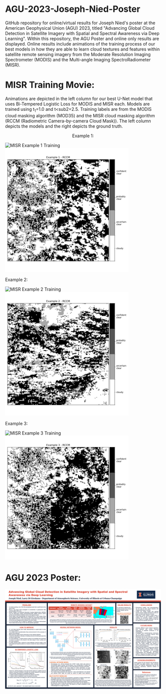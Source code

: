 # AGU-2023-Joseph-Nied-Poster
GitHub repository for online/virtual results for Joseph Nied's poster at the American Geophysical Union (AGU) 2023, titled "Advancing Global Cloud Detection in Satellite Imagery with Spatial and Spectral Awareness via Deep Learning". Within this repository, the AGU Poster and online only results are displayed. Online results include animations of the training process of our best models in how they are able to learn cloud textures and features within satellite remote sensing imagery from the Moderate Resolution Imaging Spectrometer (MODIS) and the Multi-angle Imaging SpectroRadiometer (MISR).

# MISR Training Movie:
Animations are depicted in the left column for our best U-Net model that uses Bi-Tempered Logistic Loss for MODIS and MISR each. Models are trained using t<sub>1</sub>=1.0 and t<sub2</sub>=2.5. Training labels are from the MODIS cloud masking algorithm (MOD35) and the MISR cloud masking algorithm (RCCM (Radiometric Camera-by-camera Cloud Mask)). The left column depicts the models and the right depicts the ground truth.

<p align="center">
Example 1:  

<img src="https://github.com/jdn8608/AGU-2023-Joseph-Nied-Poster/blob/main/MISR/MISR-Example-1.gif" alt="MISR Example 1 Training" width="400" height="400" loop=1><img src="https://github.com/jdn8608/AGU-2023-Joseph-Nied-Poster/blob/main/MISR/Example-1-RCCM.png" alt="MISR Example 1 RCCM" width="400" height="400">  

Example 2:  

<img src="https://github.com/jdn8608/AGU-2023-Joseph-Nied-Poster/blob/main/MISR/MISR-Example-2.gif" alt="MISR Example 2 Training" width="400" height="400" loop=1><img src="https://github.com/jdn8608/AGU-2023-Joseph-Nied-Poster/blob/main/MISR/Example-2-RCCM.png" alt="MISR Example 2 RCCM" width="400" height="400">  

Example 3:  

<img src="https://github.com/jdn8608/AGU-2023-Joseph-Nied-Poster/blob/main/MISR/MISR-Example-3.gif" alt="MISR Example 3 Training" width="400" height="400" loop=1><img src="https://github.com/jdn8608/AGU-2023-Joseph-Nied-Poster/blob/main/MISR/Example-3-RCCM.png" alt="MISR Example 3 RCCM" width="400" height="400">  
</p>

# AGU 2023 Poster:

<img src="https://github.com/jdn8608/AGU-2023-Joseph-Nied-Poster/blob/main/POSTER/Joseph_Nied-AGU%2BMISR-2023.png" alt="AGU 2023 Poster - Joseph Nied">
